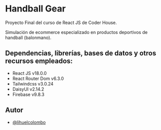 # Handball Gear

Proyecto Final del curso de React JS de Coder House.

Simulación de ecommerce especializado en productos deportivos de handball (balonmano).

## Dependencias, librerías, bases de datos y otros recursos empleados:

- React JS v18.0.0 
- React Router Dom v6.3.0 
- Tailwindcss v3.0.24 
- DaisyUI v2.14.2
- Firebase v9.8.3

## Autor

- [@lihuelcolombo](https://github.com/lihuelcolombo/)
